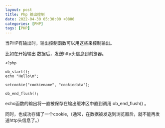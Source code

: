 ```yaml
---
layout: post
title: Php 输出控制
date: 2022-04-30 05:30:00 +0800
categories: [PHP]
tags: [PHP]
---
```

当PHP有输出时，输出控制函数可以用这些来控制输出。

比如在开始输出 数据后，发送http头信息到浏览器。

```
<?php

ob_start();
echo "Hello\n";

setcookie("cookiename", "cookiedata");

ob_end_flush();
```
echo函数的输出将一直被保存在输出缓冲区中直到调用 ob_end_flush() 。

同时，也成功存储了一个cookie,（通常，在数据被发送到浏览器后，就不能再发送http头信息了。）